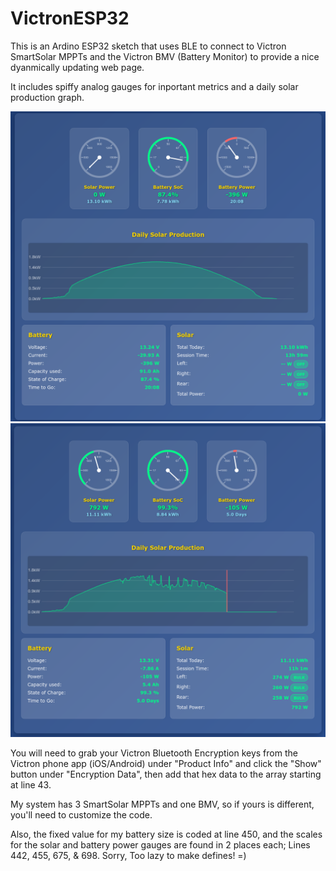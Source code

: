 # VictronESP32

This is an Ardino ESP32 sketch that uses BLE to connect to Victron SmartSolar MPPTs and the Victron BMV (Battery Monitor) to provide a nice dyanmically updating web page.

It includes spiffy analog gauges for inportant metrics and a daily solar production graph.

![Screenshot](https://github.com/ingineerix/VictronESP32/blob/main/screenshot.png?raw=true)
![Screenshot 2](https://github.com/ingineerix/VictronESP32/blob/main/screenshot2.png?raw=true)

You will need to grab your Victron Bluetooth Encryption keys from the Victron phone app (iOS/Android) under "Product Info" and click the "Show" button under "Encryption Data", then add that hex data to the array starting at line 43.

My system has 3 SmartSolar MPPTs and one BMV, so if yours is different, you'll need to customize the code.

Also, the fixed value for my battery size is coded at line 450, and the scales for the solar and battery power gauges are found in 2 places each; Lines 442, 455, 675, & 698.   Sorry, Too lazy to make defines!  =)

